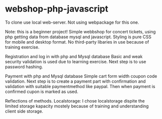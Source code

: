 
# webshop-php-javascript

To clone use local web-server.
Not using webpackage for this one.

Note: this is a beginner project!
Simple webbshop for concert tickets, using php getting data from database mysql and javascript. Styling is pure CSS for mobile and desktop format. 
No third-party libaries in use because of training exercise.

Registration and log in with php and Mysql database
Basic and weak security validation is used due to learning exercise.
Next step is to use password hashing.


Payment with php and Mysql database
Simple cart form width coupon code validation.
Next step is to create a payment part with confirmation and validation with suitable paymentmethod like paypal.
Then when payment is confirmed cupon is marked as used. 

Reflections of methods.
Localstorage: I chose localstorage dispite the limited storage kapacity mostely because of training and understanding client side storage.








